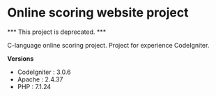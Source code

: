 # Online scoring website project
*** This project is deprecated. ***

C-language online scoring project.
Project for experience CodeIgniter.

**Versions**
* CodeIgniter : 3.0.6
* Apache : 2.4.37
* PHP : 7.1.24
